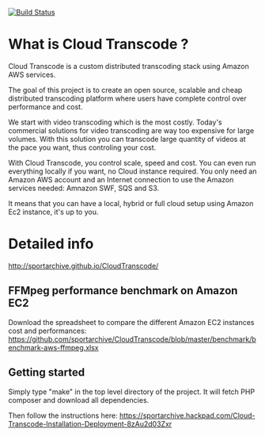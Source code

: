 [![Build Status](https://travis-ci.org/sportarchive/CloudTranscode.svg?branch=master)](https://travis-ci.org/sportarchive/CloudTranscode)

# What is Cloud Transcode ?
Cloud Transcode is a custom distributed transcoding stack using Amazon AWS services.

The goal of this project is to create an open source, scalable and cheap
distributed transcoding platform where users have complete control over
performance and cost. 

We start with video transcoding which is the most costly. Today's commercial solutions for video transcoding are way
too expensive for large volumes. With this solution you can transcode large quantity of videos at the pace you want, thus controling your cost. 

With Cloud Transcode, you control scale, speed and cost. You
can even run everything locally if you want, no Cloud instance required. You
only need an Amazon AWS account and an Internet connection to use the Amazon
services needed: Amnazon SWF, SQS and S3. 

It means that you can have a local, hybrid or full cloud setup using Amazon Ec2
instance, it's up to you.

# Detailed info 
http://sportarchive.github.io/CloudTranscode/

## FFMpeg performance benchmark on Amazon EC2

Download the spreadsheet to compare the different Amazon EC2 instances cost and performances:
https://github.com/sportarchive/CloudTranscode/blob/master/benchmark/benchmark-aws-ffmpeg.xlsx

## Getting started

Simply type "make" in the top level directory of the project. It will fetch PHP
composer and download all dependencies.

Then follow the instructions here: https://sportarchive.hackpad.com/Cloud-Transcode-Installation-Deployment-8zAu2d03Zxr


